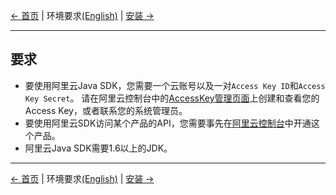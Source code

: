 [← 首页](../README_zh.md) | 环境要求[(English)](0-Requirements-EN.md) | [安装 →](1-Installation-CN.md)
***

## 要求
- 要使用阿里云Java SDK，您需要一个云账号以及一对`Access Key ID`和`Access Key Secret`。 请在阿里云控制台中的[AccessKey管理页面](https://usercenter.console.aliyun.com/?spm=5176.doc52740.2.3.QKZk8w#/manage/ak)上创建和查看您的Access Key，或者联系您的系统管理员。
- 要使用阿里云SDK访问某个产品的API，您需要事先在[阿里云控制台](https://home.console.aliyun.com/?spm=5176.doc52740.2.4.QKZk8w)中开通这个产品。
- 阿里云Java SDK需要1.6以上的JDK。


***
[← 首页](../README_zh.md) | 环境要求[(English)](0-Requirements-EN.md) | [安装 →](1-Installation-CN.md)